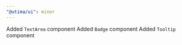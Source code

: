 ```yaml
---
"@utima/ui": minor
---
```


Added `TextArea` component
Added `Badge` component
Added `Tooltip` component
